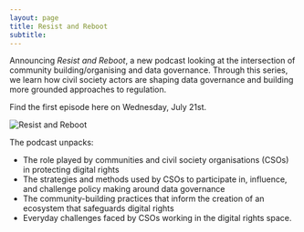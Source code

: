 ```yaml
---
layout: page
title: Resist and Reboot
subtitle:
---
```


Announcing _Resist and Reboot_, a new podcast looking at the intersection of community building/organising and data governance. Through this series, we learn how civil society actors are shaping data governance and building more grounded approaches to regulation.

Find the first episode here on Wednesday, July 21st.

![Resist and Reboot](RR_Logo.png)

The podcast unpacks:
- The role played by communities and civil society organisations (CSOs) in protecting digital rights
- The strategies and methods used by CSOs to participate in, influence, and challenge policy making around data governance
- The community-building practices that inform the creation of an ecosystem that safeguards digital rights
- Everyday challenges faced by CSOs working in the digital rights space.
